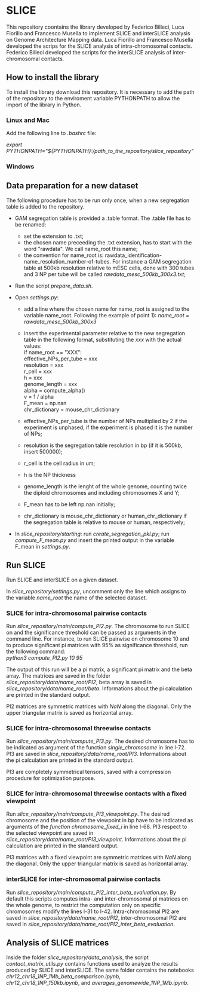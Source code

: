 # SLICE 

This repository coontains the library developed by Federico Billeci, Luca Fiorillo and Francesco Musella to implement SLICE and interSLICE analysis on Genome Architecture Mapping data. Luca Fiorillo and Francesco Musella developed the scrips for the SLICE analysis of intra-chromosomal contacts. Federico Billeci developed the scripts for the interSLICE analysis of inter-chromosomal contacts.

## How to install the library 

To install the library download this repository. It is necessary to add the path of the repository to the enviroment variable PYTHONPATH to allow the import of the library in Python.

### Linux and Mac

Add the following line to _.bashrc_ file:

_export PYTHONPATH="${PYTHONPATH}:/path_to_the_repository/slice_repository"_

### Windows

## Data preparation for a new dataset

The following procedure has to be run only once, when a new segregation table is added to the repository.
- GAM segregation table is provided a .table format. The .table file has to be renamed:
  * set the extension to .txt;
  * the chosen name preceeding the .txt extension, has to start with the word "rawdata". We call name_root this name;
  * the convention for name_root is: rawdata_identification-name_resolution_number-of-tubes. For instance a GAM segregation table at 500kb resolution relative to mESC cells, done with 300 tubes and 3 NP per tube will be called _rawdata_mesc_500kb_300x3.txt_;

- Run the script _prepare_data.sh_.

- Open _settings.py_:
  - add a line where the chosen name for name_root is assigned to the variable name_root. Following the example of point 1): _name_root = rawdata_mesc_500kb_300x3_
  - insert the experimental parameter relative to the new segregation table in the following format, substituting the _xxx_ with the actual values:  
  if name_root == "XXX":  
    effective_NPs_per_tube = xxx  
    resolution = xxx  
    r_cell = xxx  
    h = xxx   
    genome_length = xxx    
    alpha = compute_alpha()  
    v = 1 / alpha  
    F_mean = np.nan  
    chr_dictionary = mouse_chr_dictionary  
  
   - effective_NPs_per_tube is the number of NPs multiplied by 2 if the experiment is unphased, if the experiment is phased it is the number of NPs;
   - resolution is the segregation table resolution in bp (if it is 500kb, insert 500000);
   - r_cell is the cell radius in um;
   - h is the NP thickness 
   - genome_length is the lenght of the whole genome, counting twice the diploid chromosomes and including chromosomes X and Y;   
   - F_mean has to be left np.nan initially;
   - chr_dictionary is mouse_chr_dictionary or human_chr_dictionary if the segregation table is relative to mouse or human, respectively; 

- In _slice_repository/starting_: run _create_segregation_pkl.py_; run _compute_F_mean.py_ and insert the printed output in the variable F_mean in _settings.py_. 

## Run SLICE 

Run SLICE and interSLICE on a given dataset.

In _slice_repository/settings.py_, uncomment only the line which assigns to the variable _name_root_ the name of the selected dataset.

### SLICE for intra-chromosomal pairwise contacts
Run _slice_repository/main/compute_PI2.py_. The chromosome to run SLICE on and the significance threshold can be passed as arguments in the command line. For instance, to run SLICE pairwise on chromosome 10 and to produce significant pi matrices with 95% as significance threshold, run the following command:  
_python3 compute_PI2.py 10 95_

The output of this run will be a pi matrix, a significant pi matrix and the beta array. The matrices are saved in the folder _slice_repository/data/name_root/PI2_, beta array is saved in _slice_repository/data/name_root/beta_. Informations about the pi calculation are printed in the standard output.  
  
PI2 matrices are symmetric matrices with _NaN_ along the diagonal. Only the upper triangular matrix is saved as horizontal array.

### SLICE for intra-chromosomal threewise contacts

Run _slice_repository/main/compute_PI3.py_. The desired chromosome has to be indicated as argument of the function _single_chromosome_ in line l-72. PI3 are saved in _slice_repository/data/name_root/PI3_. Informations about the pi calculation are printed in the standard output.  
  
PI3 are completely symmetrical tensors, saved with a compression procedure for optimization purpose.

### SLICE for intra-chromosomal threewise contacts with a fixed viewpoint

Run _slice_repository/main/compute_PI3_viewpoint.py_. The desired chromosome and the position of the viewpoint in bp have to be indicated as arguments of the _function chromosome_fixed_i_ in line l-68. PI3 respect to the selected viewpoint are saved in _slice_repository/data/name_root/PI3_viewpoint_. Informations about the pi calculation are printed in the standard output.  

PI3 matrices with a fixed viewpoint are symmetric matrices with _NaN_ along the diagonal. Only the upper triangular matrix is saved as horizontal array.

### interSLICE for inter-chromosomal pairwise contacts

Run _slice_repository/main/compute_PI2_inter_beta_evaluation.py_. By default this scripts computes intra- and inter-chromosomal pi matrices on the whole genome, to restrict the computation only on specific chromosomes modify the lines l-31 to l-42. Intra-chromosomal PI2 are saved in _slice_repository/data/name_root/PI2_, inter-chromosomal PI2 are saved in _slice_repository/data/name_root/PI2_inter_beta_evaluation_.  

## Analysis of SLICE matrices

Inside the folder _slice_repository/data_analysis_, the script _contact_matrix_utils.py_ contains functions used to analyze the results produced by SLICE and interSLICE. 
The same folder contains the notebooks _chr12_chr18_1NP_1Mb_beta_comparison.ipynb_,  _chr12_chr18_1NP_150kb.ipynb_, and _averages_genomewide_1NP_1Mb.ipynb_. 
